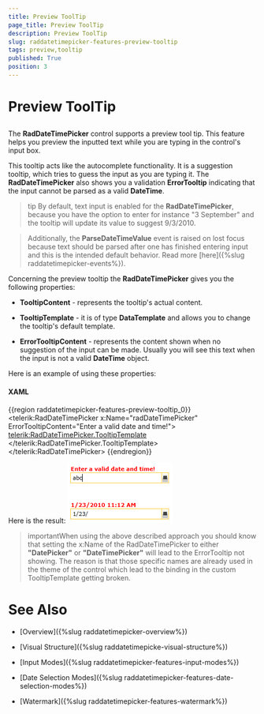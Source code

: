 ```yaml
---
title: Preview ToolTip
page_title: Preview ToolTip
description: Preview ToolTip
slug: raddatetimepicker-features-preview-tooltip
tags: preview,tooltip
published: True
position: 3
---
```


# Preview ToolTip



## 

The __RadDateTimePicker__ control supports a preview tool tip. This feature helps you preview the inputted text while you are typing in the control's input box.
                

This tooltip acts like the autocomplete functionality. It is a suggestion tooltip, which tries to guess the input as you are typing it. The __RadDateTimePicker__ also shows you a validation __ErrorTooltip__ indicating that the input cannot be parsed as a valid __DateTime__.
                

>tip
                    By default, text input is enabled for the __RadDateTimePicker__, because you have the option to enter for instance "3 September" and the tooltip will update its value to suggest 9/3/2010.
                

>Additionally, the __ParseDateTimeValue__ event is raised on lost focus because text should be parsed after one has finished entering input and this is the intended default behavior. Read more [here]({%slug raddatetimepicker-events%}).
                    

Concerning the preview tooltip the __RadDateTimePicker__ gives you the following properties:
                

* __TooltipContent__ - represents the tooltip's actual content.
                    

* __TooltipTemplate__ - it is of type __DataTemplate__ and allows you to change the tooltip's default template.
                    

* __ErrorTooltipContent__ - represents the content shown when no suggestion of the input can be made. Usually you will see this text when the input is not a valid __DateTime__ object.
                    

Here is an example of using these properties:

#### __XAML__

{{region raddatetimepicker-features-preview-tooltip_0}}
	<telerik:RadDateTimePicker x:Name="radDateTimePicker" ErrorTooltipContent="Enter a valid date and time!">
	    <telerik:RadDateTimePicker.TooltipTemplate>
	        <DataTemplate>
	             <TextBlock Text="{Binding Path=TooltipContent, ElementName=radDateTimePicker}" FontWeight="Bold" Foreground="Red"/>
	        </DataTemplate>      
	    </telerik:RadDateTimePicker.TooltipTemplate>
	</telerik:RadDateTimePicker>
	{{endregion}}



Here is the result:
                ![](images/dateTimePicker_features_preview_tooltip_010.png)

>importantWhen using the above described approach you should know that setting the x:Name of the RadDateTimePicker to either __"DatePicker"__ or __"DateTimePicker"__ will lead to the ErrorTooltip not showing. The reason is that those specific names are already used in the theme of the control which lead to the binding in the custom TooltipTemplate getting broken.
                    

# See Also

 * [Overview]({%slug raddatetimepicker-overview%})

 * [Visual Structure]({%slug raddatetimepicke-visual-structure%})

 * [Input Modes]({%slug raddatetimepicker-features-input-modes%})

 * [Date Selection Modes]({%slug raddatetimepicker-features-date-selection-modes%})

 * [Watermark]({%slug raddatetimepicker-features-watermark%})
